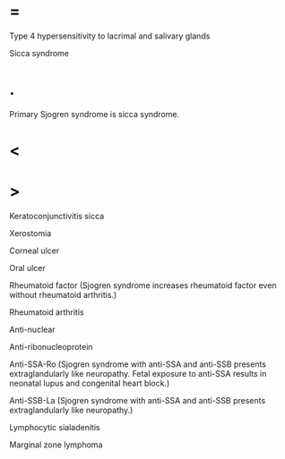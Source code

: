 # =

Type 4 hypersensitivity to lacrimal and salivary glands

Sicca syndrome

# .

Primary Sjogren syndrome is sicca syndrome.

# <

# >

Keratoconjunctivitis sicca

Xerostomia

Corneal ulcer

Oral ulcer

Rheumatoid factor (Sjogren syndrome increases rheumatoid factor even without rheumatoid arthritis.)

Rheumatoid arthritis

Anti-nuclear

Anti-ribonucleoprotein

Anti-SSA-Ro (Sjogren syndrome with anti-SSA and anti-SSB presents extraglandularly like neuropathy. Fetal exposure to anti-SSA results in neonatal lupus and congenital heart block.)

Anti-SSB-La (Sjogren syndrome with anti-SSA and anti-SSB presents extraglandularly like neuropathy.)

Lymphocytic sialadenitis

Marginal zone lymphoma
